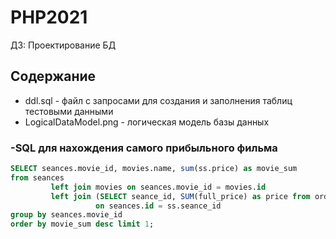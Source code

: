 # PHP2021

ДЗ: Проектирование БД

## Содержание

+ ddl.sql - файл c запросами для создания и заполнения таблиц тестовыми данными
+ LogicalDataModel.png - логическая модель базы данных 

[comment]: <> (+ sql_request.sql - SQL для нахождения самого прибыльного фильма)

### -SQL для нахождения самого прибыльного фильма

```sql
SELECT seances.movie_id, movies.name, sum(ss.price) as movie_sum
from seances
         left join movies on seances.movie_id = movies.id
         left join (SELECT seance_id, SUM(full_price) as price from orders group by seance_id) as ss
                   on seances.id = ss.seance_id
group by seances.movie_id
order by movie_sum desc limit 1;
```